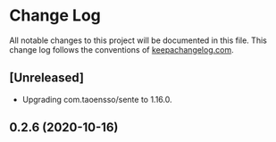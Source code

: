 # Change Log
All notable changes to this project will be documented in this file. This change log follows the conventions of [keepachangelog.com](http://keepachangelog.com/).

## [Unreleased]

- Upgrading com.taoensso/sente to 1.16.0.

## 0.2.6 (2020-10-16)
